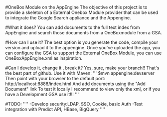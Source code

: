 #OneBox Module on the AppEngine
The objective of this project is to provide a skeleton of a External Onebox Module provider that can be used
to integrate the Google Search appliance and the Appengine.

#What it does?
You can add documents to the full text index from AppEngine and search those documents from a OneBoxmodule 
from a GSA.

#How can I use it?
The best option is you generate the code, compile your version and upload it to the appengine.
Once you've uploaded the app, you can configure the GSA to support the External OneBox Module, you can use OneBoxAppEngine.xml as inspiration.

#Can I develop it, change it , break it?
Yes, sure, make your branch!! That's the best part of github.
Use it with Maven:
'''
$mvn appengine:devserver
Then point with your browser to the default port:
http://localhost:8888/index.html
And add documents using the "Add Document" link
To test it locally I recommend to view only the xml, or if you have a Development GSA use it!!!
'''

#TODO:
''''
-Develop security:LDAP, SSO, Cookie, basic Auth
-Test integration with Predict API, HBase, BigQuery
''''